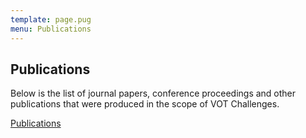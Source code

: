```yaml
---
template: page.pug
menu: Publications
---
```


## Publications

Below is the list of journal papers, conference proceedings and other publications that were produced in the scope of VOT Challenges.

<script src="https://prints.vicos.si/static/publications/js/embed.js"></script>
<a href="https://prints.vicos.si/publications/groups/vot/" class="publications list">Publications</a>

